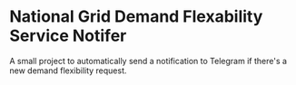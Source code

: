 # National Grid Demand Flexability Service Notifer
A small project to automatically send a notification to Telegram if there's a new demand flexibility request.
